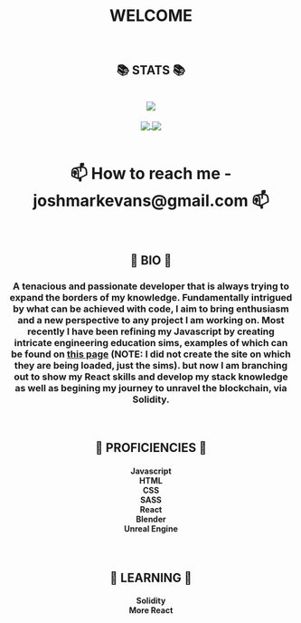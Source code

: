 <div align="center">
<h1 align="center">WELCOME</h1>
</div>

<br>


<div align="center">
  <h2 align="center">📚 STATS 📚</h2>
</div>

<br>
  
<div align="center">
  <a href="https://github.com/ryo-ma/github-profile-trophy">
    <img align="center" src="https://github-profile-trophy.vercel.app/?username=EdelweissPirate&rank=SSS,SS,S,AAA,AA,A,B,C&theme=gruvbox&column=3" />
  </a>
</div>
  
<br>
 
<div align="center">
  <a href="https://github.com/anuraghazra/github-readme-stats">
    <img align="center" src="https://github-readme-stats.vercel.app/api?username=EdelweissPirate&count_private=true&show_icons=true&theme=gruvbox&include_all_commits" />
  </a>
  <a href="https://github.com/anuraghazra/github-readme-stats">
    <img align="center" src="https://github-readme-stats.vercel.app/api/top-langs/?username=EdelweissPirate&theme=gruvbox" />
  </a>
</div>

<br>

<div align="center">
<h1 align="center">
📫 How to reach me - joshmarkevans@gmail.com 📫
</h1>
</div>

<br>

<div align="center">
<h2 align="center">🧔 BIO 🧔</h2>
</div>

<div align="center">
<h3 align="center">A tenacious and passionate developer that is always trying to expand the borders of my knowledge. Fundamentally intrigued by what can be achieved with code, I aim to bring enthusiasm and a new perspective to any project I am working on. Most recently I have been refining my Javascript by creating intricate engineering education sims, examples of which can be found on <a href='https://www.mobiusinstitute.com/calculators-simulations-severity-charts/?utm_campaign=Mobius%20Institute%20Social%20English&utm_content=192828066&utm_medium=social&utm_source=linkedin&hss_channel=lcp-787164'  target="_blank" rel="noopener noreferrer">this page</a> (NOTE: I did not create the site on which they are being loaded, just the sims). but now I am branching out to show my React skills and develop my stack knowledge as well as begining my journey to unravel the blockchain, via Solidity.</h3>
</div>

<br>

<div align="center">
<h2 align="center">🥇 PROFICIENCIES 🥇</h2>
</div>

<div align="center">
<h4 align="center">Javascript<br>
HTML<br>
CSS<br>
SASS<br>
React<br>
Blender<br>
Unreal Engine<h4>
</div>
  
<br>

<div align="center">
<h2 align="center">🧮 LEARNING 🧮</h2>
</div>

<div align="center">
<h4 align="center">Solidity<br>
More React</h4>
</div>





<!---
EdelweissPirate/EdelweissPirate is a ✨ special ✨ repository because its `README.md` (this file) appears on your GitHub profile.
You can click the Preview link to take a look at your changes.
--->
